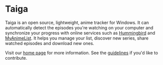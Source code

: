 # Taiga

Taiga is an open source, lightweight, anime tracker for Windows. It can automatically detect the episodes you're watching on your computer and synchronize your progress with online services such as [Hummingbird](http://hummingbird.me) and [MyAnimeList](http://myanimelist.net). It helps you manage your list, discover new series, share watched episodes and download new ones.

Visit our [home page](http://taiga.erengy.com) for more information. See the [guidelines](https://github.com/erengy/taiga/wiki/Guidelines) if you'd like to contribute.